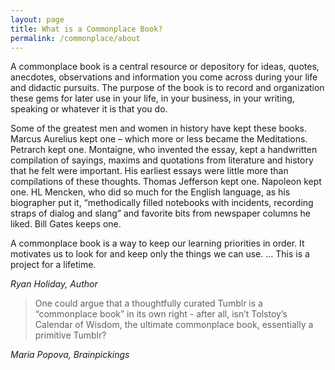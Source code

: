 ```yaml
---
layout: page
title: What is a Commonplace Book?
permalink: /commonplace/about
---
```




<p>A commonplace book is a central resource or depository for ideas, quotes, anecdotes, observations and information you come across during your life and didactic pursuits. The purpose of the book is to record and organization these gems for later use in your life, in your business, in your writing, speaking or whatever it is that you do.</p>

<p>Some of the greatest men and women in history have kept these books. Marcus Aurelius kept one – which more or less became the Meditations. Petrarch kept one. Montaigne, who invented the essay, kept a handwritten compilation of sayings, maxims and quotations from literature and history that he felt were important. His earliest essays were little more than compilations of these thoughts. Thomas Jefferson kept one. Napoleon kept one. HL Mencken, who did so much for the English language, as his biographer put it, “methodically filled notebooks with incidents, recording straps of dialog and slang” and favorite bits from newspaper columns he liked. Bill Gates keeps one.</p>

<p>A commonplace book is a way to keep our learning priorities in order. It motivates us to look for and keep only the things we can use. … This is a project for a lifetime.</p></blockquote>

<cite>Ryan Holiday, Author</cite>

>One could argue that a thoughtfully curated Tumblr is a “commonplace book” in its own right - after all, isn’t Tolstoy’s Calendar of Wisdom, the ultimate commonplace book, essentially a primitive Tumblr?

<cite>Maria Popova, Brainpickings</cite>
